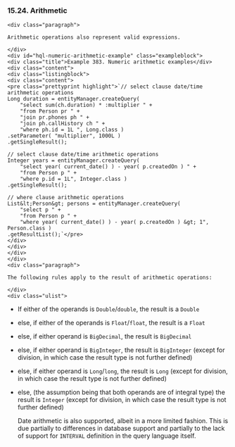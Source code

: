 ### 15.24. Arithmetic

    <div class="paragraph">

    Arithmetic operations also represent valid expressions.

    </div>
    <div id="hql-numeric-arithmetic-example" class="exampleblock">
    <div class="title">Example 383. Numeric arithmetic examples</div>
    <div class="content">
    <div class="listingblock">
    <div class="content">
    <pre class="prettyprint highlight">`// select clause date/time arithmetic operations
    Long duration = entityManager.createQuery(
        "select sum(ch.duration) * :multiplier " +
        "from Person pr " +
        "join pr.phones ph " +
        "join ph.callHistory ch " +
        "where ph.id = 1L ", Long.class )
    .setParameter( "multiplier", 1000L )
    .getSingleResult();

    // select clause date/time arithmetic operations
    Integer years = entityManager.createQuery(
        "select year( current_date() ) - year( p.createdOn ) " +
        "from Person p " +
        "where p.id = 1L", Integer.class )
    .getSingleResult();

    // where clause arithmetic operations
    List&lt;Person&gt; persons = entityManager.createQuery(
        "select p " +
        "from Person p " +
        "where year( current_date() ) - year( p.createdOn ) &gt; 1", Person.class )
    .getResultList();`</pre>
    </div>
    </div>
    </div>
    </div>
    <div class="paragraph">

    The following rules apply to the result of arithmetic operations:

    </div>
    <div class="ulist">

*   If either of the operands is `Double`/`double`, the result is a `Double`
*   else, if either of the operands is `Float`/`float`, the result is a `Float`
*   else, if either operand is `BigDecimal`, the result is `BigDecimal`
*   else, if either operand is `BigInteger`, the result is `BigInteger` (except for division, in which case the result type is not further defined)
*   else, if either operand is `Long`/`long`, the result is `Long` (except for division, in which case the result type is not further defined)
*   else, (the assumption being that both operands are of integral type) the result is `Integer` (except for division, in which case the result type is not further defined)
    </div>
    <div class="paragraph">

    Date arithmetic is also supported, albeit in a more limited fashion.
    This is due partially to differences in database support and partially to the lack of support for `INTERVAL` definition in the query language itself.

    </div>
    </div>
    <div class="sect2">